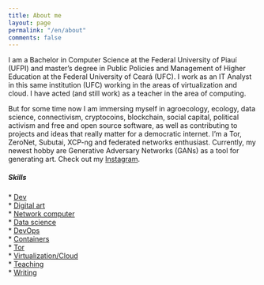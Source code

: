 ```yaml
---
title: About me
layout: page
permalink: "/en/about"
comments: false
---
```


<div class="row justify-content-between">
<div class="col-md-8 pr-5">

<p>I am a Bachelor in Computer Science at the Federal University of Piauí (UFPI) and master’s degree in Public Policies and Management of Higher Education at the Federal University of Ceará (UFC). I work as an IT Analyst in this same institution (UFC) working in the areas of virtualization and cloud. I have acted (and still work) as a teacher in the area of computing. <p>

<p>But for some time now I am immersing myself in agroecology, ecology, data science, connectivism, cryptocoins, blockchain, social capital, political activism and free and open source software, as well as contributing to projects and ideas that really matter for a democratic internet. I’m a Tor, ZeroNet, Subutai, XCP-ng and federated networks enthusiast. Currently, my newest hobby are Generative Adversary Networks (GANs) as a tool for generating art. Check out my <a target="_blank" href="https://instagram.com/ganartedigital">Instagram</a>.</p>
	
<div class="sticky-top sticky-top-80">
<h5>Skills</h5>
*      <a href="https://gitlab.com/mlustosa/kodi.libreflix.plugin" target="_blank"> Dev</a><br>
* <a href="https://instagram.com/ganartedigital" target="_blank">Digital art</a> <br>
* 	   <a href="https://share.zabbix.com/monitoring-xenserver-xcp-host-and-vms-python" target="_blank">Network computer</a><br>
	* 	<a href="https://medium.com/p/an%C3%A1lise-de-dados-como-nossos-deputados-andam-se-alimentando-1d9a55f50ce7" target="_blank">Data science</a><br> 
* <a href="https://github.com/marlluslustosa/ttrss-tor" target="_blank">DevOps</a><br>
* <a href="https://github.com/marlluslustosa/Floccus-WebDavDocker" target="_blank">Containers</a><br> 
*      <a href="https://github.com/marlluslustosa/ttrss-tor" target="_blank">Tor</a><br>
*      <a href="https://marllus.com/tags#xenserver" target="_blank">Virtualization/Cloud</a><br>
* <a href="https://br.linkedin.com/in/marllus-lustosa-37215038" target="_blank">Teaching</a><br>
* <a href="https://marllus.com/" target="_blank">Writing</a> <br>
